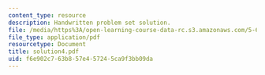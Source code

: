 ```yaml
---
content_type: resource
description: Handwritten problem set solution.
file: /media/https%3A/open-learning-course-data-rc.s3.amazonaws.com/5-68j-kinetics-of-chemical-reactions-spring-2003/f6e902c763b857e457245ca9f3bb09da_solution4.pdf
file_type: application/pdf
resourcetype: Document
title: solution4.pdf
uid: f6e902c7-63b8-57e4-5724-5ca9f3bb09da
---
```

